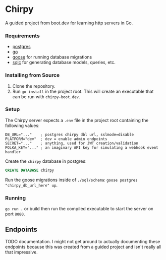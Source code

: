 # Chirpy
A guided project from boot.dev for learning http servers in Go.

### Requirements
- [postgres](https://www.postgresql.org/)
- [go](https://go.dev/)
- [goose](https://github.com/pressly/goose) for running database migrations
- [sqlc](https://sqlc.dev/) for generating database models, queries, etc.

### Installing from Source
1. Clone the repository.
2. Run `go install` in the project root. This will create an executable that can be run with `chirpy-boot.dev`.

### Setup
The Chirpy server expects a `.env` file in the project root containing the following values:
```
DB_URL="..."    ; postgres chirpy dbl url, sslmode=disable
PLATFORM="dev"  ; dev = enable admin endpoints
SECRET="..."    ; anything, used for JWT creation/validation
POLKA_KEY="..." ; an imaginary API key for simulating a webhook event handler
```

Create the `chirpy` database in postgres:
```SQL
CREATE DATABASE chirpy
```

Run the goose migrations inside of `./sql/schema`: `goose postgres "chirpy_db_url_here" up`.

### Running
`go run .` or build then run the compiled executable to start the server on port `8080`.

## Endpoints
TODO documentation. I might not get around to actually documenting these endpoints because this was created from a guided project and isn't really all that impressive.
